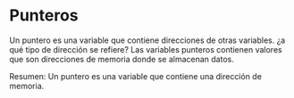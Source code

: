 # Punteros 

Un puntero es una variable que contiene direcciones de otras variables. ¿a qué tipo de dirección se refiere? Las variables punteros contienen valores que son direcciones de memoria donde se almacenan datos.

Resumen: Un puntero es una variable que contiene una dirección de memoria. 

